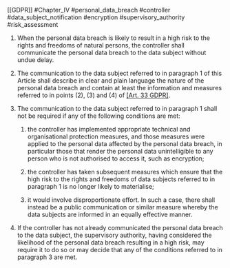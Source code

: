 [[GDPR]] #Chapter_IV #personal_data_breach #controller  #data_subject_notification #encryption #supervisory_authority #risk_assessment 

1. When the personal data breach is likely to result in a high risk to the rights and freedoms of natural persons, the controller shall communicate the personal data breach to the data subject without undue delay.

2. The communication to the data subject referred to in paragraph 1 of this Article shall describe in clear and plain language the nature of the personal data breach and contain at least the information and measures referred to in points (2), (3) and (4) of [[Art. 33 GDPR]](3).

3. The communication to the data subject referred to in paragraph 1 shall not be required if any of the following conditions are met:

	
	1. the controller has implemented appropriate technical and organisational protection measures, and those measures were applied to the personal data affected by the personal data breach, in particular those that render the personal data unintelligible to any person who is not authorised to access it, such as encryption;
	
	2. the controller has taken subsequent measures which ensure that the high risk to the rights and freedoms of data subjects referred to in paragraph 1 is no longer likely to materialise;
	
	3. it would involve disproportionate effort. In such a case, there shall instead be a public communication or similar measure whereby the data subjects are informed in an equally effective manner.


4. If the controller has not already communicated the personal data breach to the data subject, the supervisory authority, having considered the likelihood of the personal data breach resulting in a high risk, may require it to do so or may decide that any of the conditions referred to in paragraph 3 are met.

